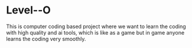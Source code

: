 # Level--O
This is computer coding based project where we want to learn the coding with high quality and ai tools, which is like as a game but in game anyone learns the coding very smoothly. 
